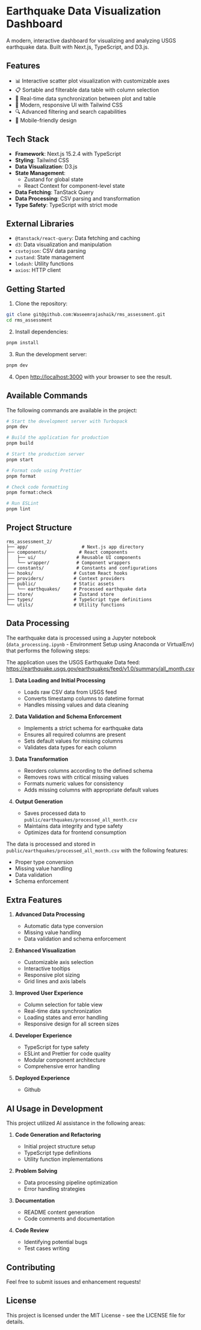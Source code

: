 # Earthquake Data Visualization Dashboard

A modern, interactive dashboard for visualizing and analyzing USGS earthquake data. Built with Next.js, TypeScript, and D3.js.

## Features

- 📊 Interactive scatter plot visualization with customizable axes
- 📋 Sortable and filterable data table with column selection
- 🔄 Real-time data synchronization between plot and table
- 🎨 Modern, responsive UI with Tailwind CSS
- 🔍 Advanced filtering and search capabilities
- 📱 Mobile-friendly design

## Tech Stack

- **Framework**: Next.js 15.2.4 with TypeScript
- **Styling**: Tailwind CSS
- **Data Visualization**: D3.js
- **State Management**: 
  - Zustand for global state
  - React Context for component-level state
- **Data Fetching**: TanStack Query
- **Data Processing**: CSV parsing and transformation
- **Type Safety**: TypeScript with strict mode

## External Libraries

- `@tanstack/react-query`: Data fetching and caching
- `d3`: Data visualization and manipulation
- `csvtojson`: CSV data parsing
- `zustand`: State management
- `lodash`: Utility functions
- `axios`: HTTP client

## Getting Started

1. Clone the repository:
```bash
git clone git@github.com:Waseemrajashaik/rms_assessment.git
cd rms_assessment
```

2. Install dependencies:
```bash
pnpm install
```

3. Run the development server:
```bash
pnpm dev
```

4. Open [http://localhost:3000](http://localhost:3000) with your browser to see the result.

## Available Commands

The following commands are available in the project:

```bash
# Start the development server with Turbopack
pnpm dev

# Build the application for production
pnpm build

# Start the production server
pnpm start

# Format code using Prettier
pnpm format

# Check code formatting
pnpm format:check

# Run ESLint
pnpm lint
```

## Project Structure

```
rms_assessment_2/
├── app/                    # Next.js app directory
├── components/            # React components
│   ├── ui/               # Reusable UI components
│   └── wrapper/          # Component wrappers
├── constants/            # Constants and configurations
├── hooks/               # Custom React hooks
├── providers/           # Context providers
├── public/              # Static assets
│   └── earthquakes/     # Processed earthquake data
├── store/               # Zustand store
├── types/               # TypeScript type definitions
└── utils/               # Utility functions
```

## Data Processing

The earthquake data is processed using a Jupyter notebook (`data_processing.ipynb` - Environment Setup using Anaconda or VirtualEnv) that performs the following steps:

The application uses the USGS Earthquake Data feed:
https://earthquake.usgs.gov/earthquakes/feed/v1.0/summary/all_month.csv

1. **Data Loading and Initial Processing**
   - Loads raw CSV data from USGS feed
   - Converts timestamp columns to datetime format
   - Handles missing values and data cleaning

2. **Data Validation and Schema Enforcement**
   - Implements a strict schema for earthquake data
   - Ensures all required columns are present
   - Sets default values for missing columns
   - Validates data types for each column

3. **Data Transformation**
   - Reorders columns according to the defined schema
   - Removes rows with critical missing values
   - Formats numeric values for consistency
   - Adds missing columns with appropriate default values

4. **Output Generation**
   - Saves processed data to `public/earthquakes/processed_all_month.csv`
   - Maintains data integrity and type safety
   - Optimizes data for frontend consumption


The data is processed and stored in `public/earthquakes/processed_all_month.csv` with the following features:
- Proper type conversion
- Missing value handling
- Data validation
- Schema enforcement

## Extra Features

1. **Advanced Data Processing**
   - Automatic data type conversion
   - Missing value handling
   - Data validation and schema enforcement

2. **Enhanced Visualization**
   - Customizable axis selection
   - Interactive tooltips
   - Responsive plot sizing
   - Grid lines and axis labels

3. **Improved User Experience**
   - Column selection for table view
   - Real-time data synchronization
   - Loading states and error handling
   - Responsive design for all screen sizes

4. **Developer Experience**
   - TypeScript for type safety
   - ESLint and Prettier for code quality
   - Modular component architecture
   - Comprehensive error handling

5. **Deployed Experience**
   - Github

## AI Usage in Development

This project utilized AI assistance in the following areas:

1. **Code Generation and Refactoring**
   - Initial project structure setup
   - TypeScript type definitions
   - Utility function implementations

2. **Problem Solving**
   - Data processing pipeline optimization
   - Error handling strategies

3. **Documentation**
   - README content generation
   - Code comments and documentation

4. **Code Review**
   - Identifying potential bugs
   - Test cases writing

## Contributing

Feel free to submit issues and enhancement requests!

## License

This project is licensed under the MIT License - see the LICENSE file for details.
